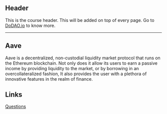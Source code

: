 ## Header
This is the course header. This will be added on top of every page. Go to [DoDAO.io](https://www.dodao.io) to know more.

---

## Aave
 
Aave is a decentralized, non-custodial liquidity market protocol that runs on the Ethereum blockchain. Not only does it allow its users to earn a passive income by providing liquidity  to the market, or by borrowing in an overcollateralized fashion, It also provides the user with a plethora of  innovative features in the realm of finance. 
 







## Links




[Questions](./../../generated/questions/aave.md)